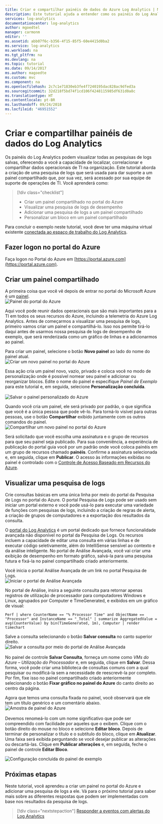 ```yaml
---
title: Criar e compartilhar painéis de dados do Azure Log Analytics | Microsoft Docs
description: Este tutorial ajuda a entender como os painéis do Log Analytics podem visualizar todas as pesquisas de logs salvas, fornecendo a você uma lente única para exibir seu ambiente.
services: log-analytics
documentationcenter: log-analytics
author: mgoedtel
manager: carmonm
editor: ''
ms.assetid: abb07f6c-b356-4f15-85f5-60e4415d0ba2
ms.service: log-analytics
ms.workload: na
ms.tgt_pltfrm: na
ms.devlang: na
ms.topic: tutorial
ms.date: 09/14/2017
ms.author: magoedte
ms.custom: mvc
ms.component: na
ms.openlocfilehash: 2c7c1e71830eb3fe4f7240195dac828ac9dfed3a
ms.sourcegitcommit: 32d218f5bd74f1cd106f4248115985df631d0a8c
ms.translationtype: HT
ms.contentlocale: pt-BR
ms.lasthandoff: 09/24/2018
ms.locfileid: "46951552"
---
```

# <a name="create-and-share-dashboards-of-log-analytics-data"></a>Criar e compartilhar painéis de dados do Log Analytics

Os painéis do Log Analytics podem visualizar todas as pesquisas de logs salvas, oferecendo a você a capacidade de localizar, correlacionar e compartilhar dados operacionais de TI na organização.  Este tutorial aborda a criação de uma pesquisa de logs que será usada para dar suporte a um painel compartilhado que, por sua vez, será acessado por sua equipe de suporte de operações de TI.  Você aprenderá como:

> [!div class="checklist"]
> * Criar um painel compartilhado no portal do Azure
> * Visualizar uma pesquisa de logs de desempenho 
> * Adicionar uma pesquisa de logs a um painel compartilhado 
> * Personalizar um bloco em um painel compartilhado

Para concluir o exemplo neste tutorial, você deve ter uma máquina virtual existente [conectada ao espaço de trabalho do Log Analytics](log-analytics-quick-collect-azurevm.md).  
 
## <a name="log-in-to-azure-portal"></a>Fazer logon no portal do Azure
Faça logon no Portal do Azure em [https://portal.azure.com](https://portal.azure.com). 

## <a name="create-a-shared-dashboard"></a>Criar um painel compartilhado

A primeira coisa que você vê depois de entrar no portal do Microsoft Azure é um [painel](../azure-portal/azure-portal-dashboards.md).<br> ![Painel do portal do Azure](media/log-analytics-tutorial-dashboards/log-analytics-portal-dashboard.png)

Aqui você pode reunir dados operacionais que são mais importantes para a TI em todos os seus recursos do Azure, incluindo a telemetria do Azure Log Analytics.  Antes de começarmos a visualizar uma pesquisa de logs, primeiro vamos criar um painel e compartilhá-lo.  Isso nos permite tirá-lo daqui antes de usarmos nossa pesquisa de logs de desempenho de exemplo, que será renderizada como um gráfico de linhas e a adicionarmos ao painel.  

Para criar um painel, selecione o botão **Novo painel** ao lado do nome do painel atual.<br> ![Criar um novo painel no portal do Azure](media/log-analytics-tutorial-dashboards/log-analytics-create-dashboard-01.png)

Essa ação cria um painel novo, vazio, privado e coloca você no modo de personalização onde é possível nomear seu painel e adicionar ou reorganizar blocos. Edite o nome do painel e especifique *Painel de Exemplo* para este tutorial e, em seguida, selecione **Personalização concluída**.<br><br> ![Salvar o painel personalizado do Azure](media/log-analytics-tutorial-dashboards/log-analytics-create-dashboard-02.png)

Quando você cria um painel, ele será privado por padrão, o que significa que você é a única pessoa que pode vê-lo. Para torná-lo visível para outras pessoas, use o botão **Compartilhar** exibido juntamente com os outros comandos do painel.<br> ![Compartilhar um novo painel no portal do Azure](media/log-analytics-tutorial-dashboards/log-analytics-share-dashboard.png) 

Será solicitado que você escolha uma assinatura e o grupo de recursos para que seu painel seja publicado. Para sua conveniência, a experiência de publicação do portal guia você por um padrão onde você coloca painéis em um grupo de recursos chamado **painéis**.  Confirme a assinatura selecionada e, em seguida, clique em **Publicar**.  O acesso às informações exibidas no painel é controlado com o [Controle de Acesso Baseado em Recursos do Azure](../role-based-access-control/role-assignments-portal.md).   

## <a name="visualize-a-log-search"></a>Visualizar uma pesquisa de logs

Crie consultas básicas em uma única linha por meio do portal da Pesquisa de Logs no portal do Azure. O portal Pesquisa de Logs pode ser usado sem iniciar um portal externo e você pode usá-lo para executar uma variedade de funções com pesquisas de logs, incluindo a criação de regras de alerta, a criação de grupos de computadores e a exportação dos resultados da consulta. 

O [portal do Log Analytics](../log-analytics/query-language/get-started-analytics-portal.md) é um portal dedicado que fornece funcionalidade avançada não disponível no portal da Pesquisa de Logs. Os recursos incluem a capacidade de editar uma consulta em várias linhas e de executar código seletivamente, além do IntelliSense sensível ao contexto e da análise inteligente. No portal de Análise Avançada, você vai criar uma exibição de desempenho em formato gráfico, salvá-la para uma pesquisa futura e fixá-la no painel compartilhado criado anteriormente.   

Você inicia o portal Análise Avançada de um link no portal Pesquisa de Logs.<br> ![Iniciar o portal de Análise Avançada](media/log-analytics-tutorial-dashboards/log-analytics-advancedportal-01.png)

No portal de Análise, insira a seguinte consulta para retornar apenas registros de utilização de processador para computadores Windows e Linux, agrupados por Computer e TimeGenerated, e exibidos em um gráfico de visual:

```
Perf | where CounterName == "% Processor Time" and ObjectName == "Processor" and InstanceName == "_Total" | summarize AggregatedValue = avg(CounterValue) by bin(TimeGenerated, 1m), Computer | render timechart
```

Salve a consulta selecionando o botão **Salvar consulta** no canto superior direito.<br> ![Salvar a consulta por meio do portal de Análise Avançada](media/log-analytics-tutorial-dashboards/log-analytics-advancedportal-02.png)<br><br> No painel de controle **Salvar Consulta**, forneça um nome como *VMs do Azure – Utilização do Processador* e, em seguida, clique em **Salvar**.  Dessa forma, você pode criar uma biblioteca de consultas comuns com a qual pesquisar ou modificá-la sem a necessidade de reescrevê-la por completo.  Por fim, fixe isso no painel compartilhado criado anteriormente selecionando o botão **Fixar gráfico no painel do Azure** do canto direito ao centro da página.  

Agora que temos uma consulta fixada no painel, você observará que ele tem um título genérico e um comentário abaixo.<br> ![Amostra de painel do Azure](media/log-analytics-tutorial-dashboards/log-analytics-modify-dashboard-01.png)<br><br>  Devemos renomeá-lo com um nome significativo que pode ser compreendido com facilidade por aqueles que o exibem.  Clique com o botão direito do mouse no bloco e selecione **Editar bloco**.  Depois de terminar de personalizar o título e o subtítulo do bloco, clique em **Atualizar**.  Uma faixa será exibida perguntando se você desejar publicar as alterações ou descartá-las.  Clique em **Publicar alterações** e, em seguida, feche o painel de controle **Editar Bloco**.  

![Configuração concluída do painel de exemplo](media/log-analytics-tutorial-dashboards/log-analytics-modify-dashboard-02.png)

## <a name="next-steps"></a>Próximas etapas
Neste tutorial, você aprendeu a criar um painel no portal do Azure e adicionar uma pesquisa de logs a ele.  Vá para o próximo tutorial para saber mais sobre as diferentes respostas que podem ser implementadas com base nos resultados da pesquisa de logs.  

> [!div class="nextstepaction"]
> [Responder a eventos com alertas do Log Analytics](log-analytics-tutorial-response.md)